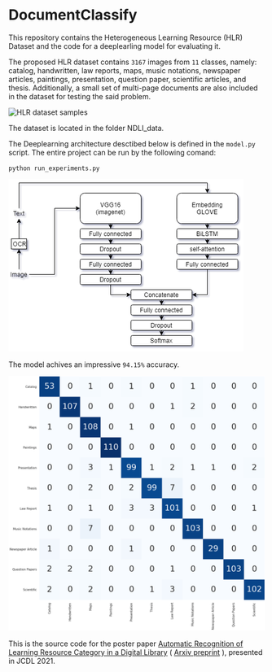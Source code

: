 # DocumentClassify
 This repository contains the Heterogeneous Learning Resource (HLR) Dataset  and the code for a deeplearling model for evaluating it.

The proposed HLR dataset contains `3167` images from `11` classes, namely: catalog,  handwritten,  law reports,  maps,  music notations,  newspaper articles,  paintings,  presentation,  question paper,  scientific articles, and thesis. Additionally, a small set of multi-page documents are also included in the dataset for testing the said problem. 

 ![ HLR dataset samples](Dataset_sample.png)
 
The dataset is located in the folder NDLI_data.


The Deeplearning architecture desctibed below is defined in the `model.py` script. The entire project can be run by the following comand: 
```
python run_experiments.py
```

 ![the deep learning architecture](Arch.png)

The model achives an impressive `94.15%` accuracy.

 ![the confussion matrix](CM.png)


This is the source code for the poster paper [Automatic Recognition of Learning Resource Category in a Digital Library](10.1109/JCDL52503.2021.00039) ( [Arxiv preprint](https://arxiv.org/pdf/2401.12220) ), presented in JCDL 2021.
